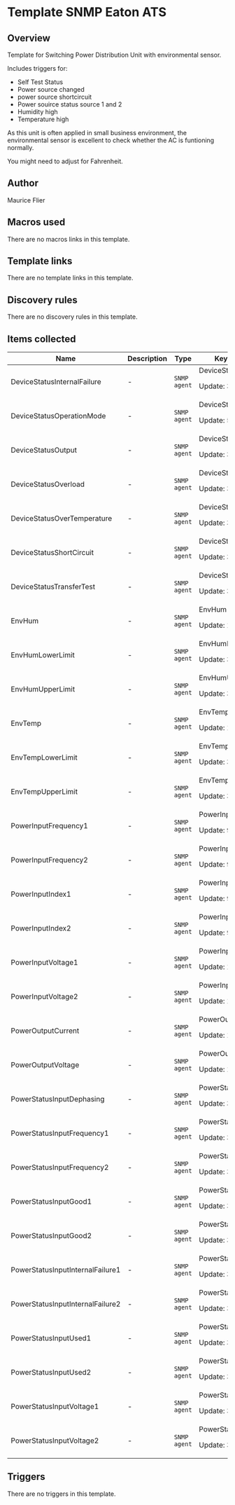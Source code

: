 # Template SNMP Eaton ATS

## Overview

Template for Switching Power Distribution Unit with environmental sensor.


Includes triggers for:


* Self Test Status
* Power source changed
* power source shortcircuit
* Power souirce status source 1 and 2
* Humidity high
* Temperature high


As this unit is often applied in small business environment, the environmental sensor is excellent to check whether the AC is funtioning normally.


You might need to adjust for Fahrenheit. 



## Author

Maurice Flier

## Macros used

There are no macros links in this template.

## Template links

There are no template links in this template.

## Discovery rules

There are no discovery rules in this template.

## Items collected

|Name|Description|Type|Key and additional info|
|----|-----------|----|----|
|DeviceStatusInternalFailure|<p>-</p>|`SNMP agent`|DeviceStatusInternalFailure<p>Update: 30</p>|
|DeviceStatusOperationMode|<p>-</p>|`SNMP agent`|DeviceStatusOperationMode<p>Update: 5</p>|
|DeviceStatusOutput|<p>-</p>|`SNMP agent`|DeviceStatusOutput<p>Update: 30</p>|
|DeviceStatusOverload|<p>-</p>|`SNMP agent`|DeviceStatusOverload<p>Update: 30</p>|
|DeviceStatusOverTemperature|<p>-</p>|`SNMP agent`|DeviceStatusOverTemperature<p>Update: 30</p>|
|DeviceStatusShortCircuit|<p>-</p>|`SNMP agent`|DeviceStatusShortCircuit<p>Update: 30</p>|
|DeviceStatusTransferTest|<p>-</p>|`SNMP agent`|DeviceStatusTransferTest<p>Update: 30</p>|
|EnvHum|<p>-</p>|`SNMP agent`|EnvHum<p>Update: 15</p>|
|EnvHumLowerLimit|<p>-</p>|`SNMP agent`|EnvHumLowerLimit<p>Update: 3600</p>|
|EnvHumUpperLimit|<p>-</p>|`SNMP agent`|EnvHumUpperLimit<p>Update: 3600</p>|
|EnvTemp|<p>-</p>|`SNMP agent`|EnvTemp<p>Update: 15</p>|
|EnvTempLowerLimit|<p>-</p>|`SNMP agent`|EnvTempLowerLimit<p>Update: 3600</p>|
|EnvTempUpperLimit|<p>-</p>|`SNMP agent`|EnvTempUpperLimit<p>Update: 3600</p>|
|PowerInputFrequency1|<p>-</p>|`SNMP agent`|PowerInputFrequency1<p>Update: 900</p>|
|PowerInputFrequency2|<p>-</p>|`SNMP agent`|PowerInputFrequency2<p>Update: 900</p>|
|PowerInputIndex1|<p>-</p>|`SNMP agent`|PowerInputIndex1<p>Update: 900</p>|
|PowerInputIndex2|<p>-</p>|`SNMP agent`|PowerInputIndex2<p>Update: 900</p>|
|PowerInputVoltage1|<p>-</p>|`SNMP agent`|PowerInputVoltage1<p>Update: 15</p>|
|PowerInputVoltage2|<p>-</p>|`SNMP agent`|PowerInputVoltage2<p>Update: 15</p>|
|PowerOutputCurrent|<p>-</p>|`SNMP agent`|PowerOutputCurrent<p>Update: 15</p>|
|PowerOutputVoltage|<p>-</p>|`SNMP agent`|PowerOutputVoltage<p>Update: 15</p>|
|PowerStatusInputDephasing|<p>-</p>|`SNMP agent`|PowerStatusInputDephasing<p>Update: 30</p>|
|PowerStatusInputFrequency1|<p>-</p>|`SNMP agent`|PowerStatusInputFrequency1<p>Update: 30</p>|
|PowerStatusInputFrequency2|<p>-</p>|`SNMP agent`|PowerStatusInputFrequency2<p>Update: 30</p>|
|PowerStatusInputGood1|<p>-</p>|`SNMP agent`|PowerStatusInputGood1<p>Update: 30</p>|
|PowerStatusInputGood2|<p>-</p>|`SNMP agent`|PowerStatusInputGood2<p>Update: 30</p>|
|PowerStatusInputInternalFailure1|<p>-</p>|`SNMP agent`|PowerStatusInputInternalFailure1<p>Update: 30</p>|
|PowerStatusInputInternalFailure2|<p>-</p>|`SNMP agent`|PowerStatusInputInternalFailure2<p>Update: 30</p>|
|PowerStatusInputUsed1|<p>-</p>|`SNMP agent`|PowerStatusInputUsed1<p>Update: 30</p>|
|PowerStatusInputUsed2|<p>-</p>|`SNMP agent`|PowerStatusInputUsed2<p>Update: 30</p>|
|PowerStatusInputVoltage1|<p>-</p>|`SNMP agent`|PowerStatusInputVoltage1<p>Update: 30</p>|
|PowerStatusInputVoltage2|<p>-</p>|`SNMP agent`|PowerStatusInputVoltage2<p>Update: 30</p>|
## Triggers

There are no triggers in this template.

